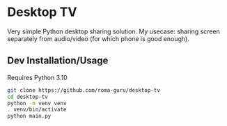 # Desktop TV

Very simple Python desktop sharing solution.
My usecase: sharing screen separately from audio/video (for which phone is good enough).

## Dev Installation/Usage
Requires Python 3.10

```bash
git clone https://github.com/roma-guru/desktop-tv
cd desktop-tv
python -m venv venv
. venv/bin/activate
python main.py
```
    
